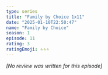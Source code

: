 ```yaml
---
type: series
title: "Family by Choice 1x11"
date: "2025-01-10T22:50:47"
name: "Family by Choice"
season: 1
episode: 11
rating: 3
ratingEmoji: ⭐️⭐️⭐️
---
```


*[No review was written for this episode]*
